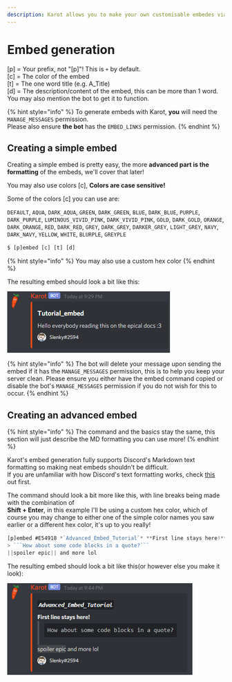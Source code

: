 ```yaml
---
description: Karot allows you to make your own customisable embedes via a command
---
```


# Embed generation

\[p\] = Your prefix, not "\[p\]"! This is `+` by default.  
\[c\] = The color of the embed  
\[t\] = The one word title \(e.g. A\_Title\)  
\[d\] = The description/content of the embed, this can be more than 1 word.  
You may also mention the bot to get it to function.

{% hint style="info" %}
To generate embeds with Karot, **you** will need the `MANAGE_MESSAGES` permission.  
Please also ensure **the bot** has the `EMBED_LINKS` permission.
{% endhint %}

## Creating a simple embed

Creating a simple embed is pretty easy, the more **advanced part is the formatting** of the embeds, we'll cover that later!  
  
You may also use colors \[c\], **Colors are case sensitive!**  
  
Some of the colors \[c\] you can use are:   
  
`DEFAULT`, `AQUA`, `DARK_AQUA`, `GREEN`, `DARK_GREEN`, `BLUE`, `DARK_BLUE`, `PURPLE`, `DARK_PURPLE`, `LUMINOUS_VIVID_PINK`, `DARK_VIVID_PINK`, `GOLD`, `DARK_GOLD`, `ORANGE`, `DARK_ORANGE`, `RED`, `DARK_RED`, `GREY`, `DARK_GREY`, `DARKER_GREY`, `LIGHT_GREY`, `NAVY`, `DARK_NAVY`, `YELLOW`, `WHITE`, `BLURPLE`, `GREYPLE`

```javascript
$ [p]embed [c] [t] [d]
```

{% hint style="info" %}
 You may also use a custom hex color
{% endhint %}

The resulting embed should look a bit like this:

![](../.gitbook/assets/n9eh2zmt.png)



{% hint style="info" %}
The bot will delete your message upon sending the embed if it has the `MANAGE_MESSAGES` permission, this is to help you keep your server clean. Please ensure you either have the embed command copied or disable the bot's `MANAGE_MESSAGES` permission if you do not wish for this to occur.
{% endhint %}

## Creating an advanced embed

{% hint style="info" %}
The command and the basics stay the same, this section will just describe the MD formatting you can use more!
{% endhint %}

Karot's embed generation fully supports Discord's Markdown text formatting so making neat embeds shouldn't be difficult.  
If you are unfamiliar with how Discord's text formatting works, check [this ](https://support.discord.com/hc/en-us/articles/210298617-Markdown-Text-101-Chat-Formatting-Bold-Italic-Underline-)out first.  
  
The command should look a bit more like this, with line breaks being made with the combination of   
**Shift + Enter**, in this example I'll be using a custom hex color, which of course you may change to either one of the simple color names you saw earlier or a different hex color, it's up to you really!

```javascript
[p]embed #E54918 *`Advanced_Embed_Tutorial`* **First line stays here!**
> ```How about some code blocks in a quote?```
||spoiler epic|| and more lol 
```

The resulting embed should look a bit like this\(or however else you make it look\):

![](../.gitbook/assets/31tqwyj5.png)

